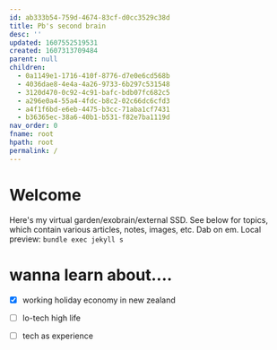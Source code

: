 ```yaml
---
id: ab333b54-759d-4674-83cf-d0cc3529c38d
title: Pb's second brain
desc: ''
updated: 1607552519531
created: 1607313709484
parent: null
children:
  - 0a1149e1-1716-410f-8776-d7e0e6cd568b
  - 4036dae8-4e4a-4a26-9733-6b297c531548
  - 3120d470-0c92-4c91-bafc-bdb07fc682c5
  - a296e0a4-55a4-4fdc-b8c2-02c66dc6cfd3
  - a4f1f6bd-e6eb-4475-b3cc-71aba1cf7431
  - b36365ec-38a6-40b1-b531-f82e7ba1119d
nav_order: 0
fname: root
hpath: root
permalink: /
---
```

# Welcome

Here's my virtual garden/exobrain/external SSD. See below for topics, which contain various articles, notes, images, etc. Dab on em.
Local preview: `bundle exec jekyll s`

# wanna learn about....

- [x] working holiday economy in new zealand
- [ ] lo-tech high life
- [ ] tech as experience 

